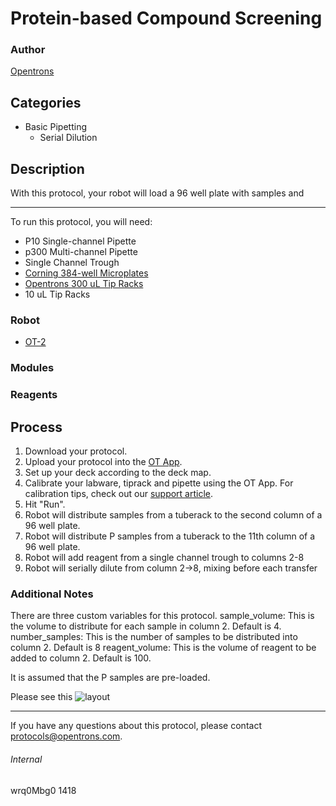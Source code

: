 # Protein-based Compound Screening

### Author
[Opentrons](http://www.opentrons.com/)

## Categories
* Basic Pipetting
    * Serial Dilution

## Description
With this protocol, your robot will load a 96 well plate with samples and

---

To run this protocol, you will need:
* P10 Single-channel Pipette
* p300 Multi-channel Pipette
* Single Channel Trough
* [Corning 384-well Microplates](https://www.sigmaaldrich.com/catalog/product/sigma/cls3575?lang=en&region=US)
* [Opentrons 300 uL Tip Racks](https://shop.opentrons.com/collections/opentrons-tips)
* 10 uL Tip Racks

### Robot
* [OT-2](https://opentrons.com/ot-2)

### Modules

### Reagents

## Process
1. Download your protocol.
2. Upload your protocol into the [OT App](https://opentrons.com/ot-app).
3. Set up your deck according to the deck map.
4. Calibrate your labware, tiprack and pipette using the OT App. For calibration tips, check out our [support article](https://support.opentrons.com/ot-2/getting-started-software-setup/deck-calibration).
5. Hit "Run".
6. Robot will distribute samples from a tuberack to the second column of a 96 well plate.
7. Robot will distribute P samples from a tuberack to the 11th column of a 96 well plate.
8. Robot will add reagent from a single channel trough to columns 2-8
9. Robot will serially dilute from column 2->8, mixing before each transfer


### Additional Notes
There are three custom variables for this protocol.
sample_volume: This is the volume to distribute for each sample in column 2. Default is 4.
number_samples: This is the number of samples to be distributed into column 2. Default is 8
reagent_volume: This is the volume of reagent to be added to column 2. Default is 100.

It is assumed that the P samples are pre-loaded.

Please see this
![layout](https://s3.amazonaws.com/opentrons-protocol-library-website/custom-README-images/1418-m-joey-lee-at-bioinformatics-institute-astar/plate_layout_96.JPG)

---

If you have any questions about this protocol, please contact protocols@opentrons.com.

###### Internal
wrq0Mbg0
1418
